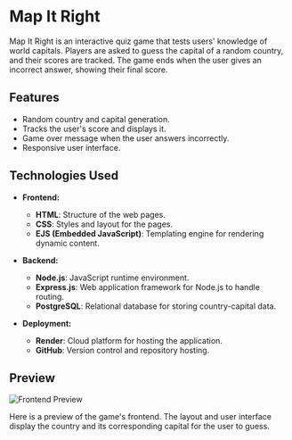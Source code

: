 # Map It Right

Map It Right is an interactive quiz game that tests users' knowledge of world capitals. Players are asked to guess the capital of a random country, and their scores are tracked. The game ends when the user gives an incorrect answer, showing their final score.

## Features

- Random country and capital generation.
- Tracks the user's score and displays it.
- Game over message when the user answers incorrectly.
- Responsive user interface.

## Technologies Used

- **Frontend:**
  - **HTML**: Structure of the web pages.
  - **CSS**: Styles and layout for the pages.
  - **EJS (Embedded JavaScript)**: Templating engine for rendering dynamic content.

- **Backend:**
  - **Node.js**: JavaScript runtime environment.
  - **Express.js**: Web application framework for Node.js to handle routing.
  - **PostgreSQL**: Relational database for storing country-capital data.

- **Deployment:**
  - **Render**: Cloud platform for hosting the application.
  - **GitHub**: Version control and repository hosting.
## Preview

![Frontend Preview](path_to_your_frontend_image.png)

Here is a preview of the game's frontend. The layout and user interface display the country and its corresponding capital for the user to guess.
